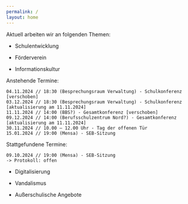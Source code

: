 ```yaml
---
permalink: /
layout: home
---
```


Aktuell arbeiten wir an folgenden Themen:

* Schulentwicklung

* Förderverein

* Informationskultur

Anstehende Termine:
~~~
04.11.2024 // 18:30 (Besprechungsraum Verwaltung) - Schulkonferenz [verschoben]
03.12.2024 // 18:30 (Besprechungsraum Verwaltung) - Schulkonferenz [aktualisierung am 11.11.2024]
11.11.2024 // 14:00 (BBS?) - Gesamtkonferenz [verschoben]
09.12.2024 // 14:00 (Berufsschulzentrum Nord?) - Gesamtkonferenz [aktualisierung am 11.11.2024]
30.11.2024 // 10.00 – 12.00 Uhr - Tag der offenen Tür
15.01.2024 // 19:00 (Mensa) - SEB-Sitzung
~~~

Stattgefundene Termine:
~~~
09.10.2024 // 19:00 (Mensa) - SEB-Sitzung
-> Protokoll: offen
~~~

* Digitalisierung

* Vandalismus

* Außerschulische Angebote

